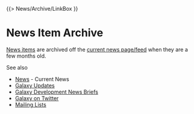 {{> News/Archive/LinkBox }}

# News Item Archive

[News items](/src/news/index.md) are archived off the [current news page/feed](/src/news/index.md) when they are a few months old.  

See also 
* [News](/src/news/index.md) - Current News
* [Galaxy Updates](/src/galaxy-updates/index.md)
* [Galaxy Development News Briefs](/src/dev-news-briefs/index.md)
* [Galaxy on Twitter](/src/galaxy-on-twitter/index.md)
* [Mailing Lists](/src/mailing-lists/index.md)

